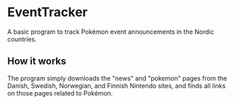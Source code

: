 # EventTracker

A basic program to track Pokémon event announcements in the Nordic countries.

## How it works

The program simply downloads the "news" and "pokemon" pages from the Danish, Swedish, Norwegian, and Finnish Nintendo sites, and finds all links on those pages related to Pokémon.
